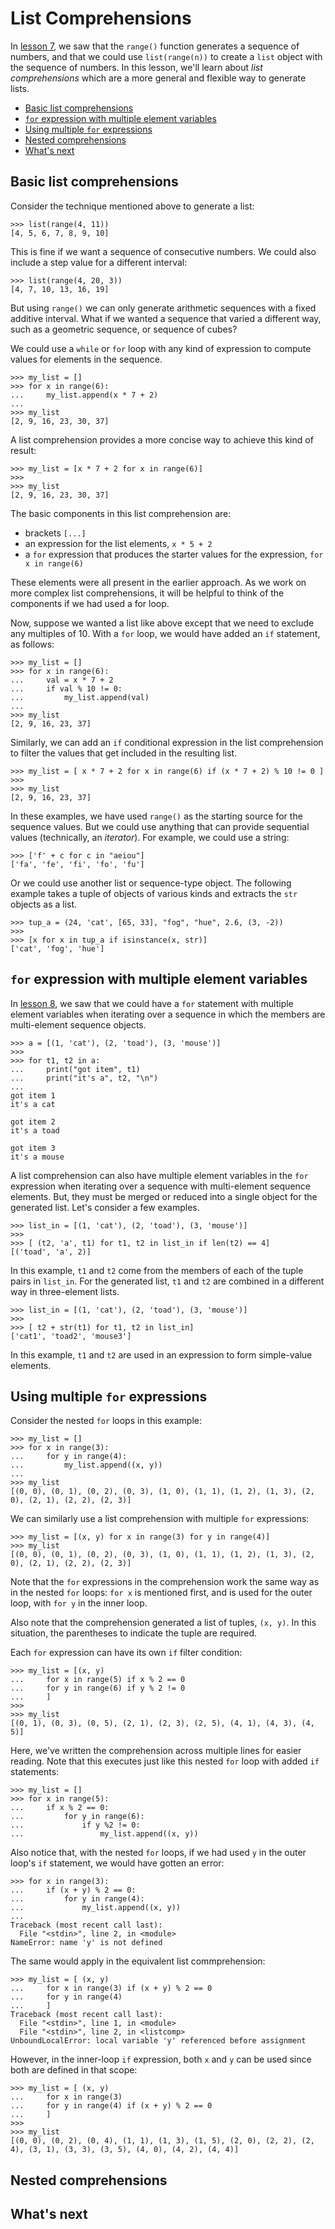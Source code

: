 # List Comprehensions

[sof]:/sof

In [lesson 7](7_List_Tuple_Range.md#ranges), we saw that the ```range()``` function generates a sequence of numbers, and that we could use ```list(range(n))``` to create a ```list``` object with the sequence of numbers. In this lesson, we'll learn about _list comprehensions_ which are a more general and flexible way to generate lists.

* [Basic list comprehensions](#basic-list-comprehensions)
* [```for``` expression with multiple element variables](#for-expression-with-multiple-element-variables)
* [Using multiple ```for``` expressions](#using-multiple-for-expressions)
* [Nested comprehensions](#nested-comprehensions)
* [What's next](#whats-next)

## Basic list comprehensions

Consider the technique mentioned above to generate a list:

```foo
>>> list(range(4, 11))
[4, 5, 6, 7, 8, 9, 10]
```

This is fine if we want a sequence of consecutive numbers. We could also include a step value for a different interval:

```foo
>>> list(range(4, 20, 3))
[4, 7, 10, 13, 16, 19]
```

But using ```range()``` we can only generate arithmetic sequences with a fixed additive interval. What if we wanted a sequence that varied a different way, such as a geometric sequence, or sequence of cubes?

We could use a ```while``` or ```for``` loop with any kind of expression to compute values for elements in the sequence.

```foo
>>> my_list = []
>>> for x in range(6):
...     my_list.append(x * 7 + 2)
...
>>> my_list
[2, 9, 16, 23, 30, 37]
```

A list comprehension provides a more concise way to achieve this kind of result:

```foo
>>> my_list = [x * 7 + 2 for x in range(6)]
>>>
>>> my_list
[2, 9, 16, 23, 30, 37]
```

The basic components in this list comprehension are:

* brackets ```[...]```
* an expression for the list elements, ```x * 5 + 2```
* a ```for``` expression that produces the starter values for the expression, ```for x in range(6)```

These elements were all present in the earlier approach. As we work on more complex list comprehensions, it will be helpful to think of the components if we had used a for loop.

Now, suppose we wanted a list like above except that we need to exclude any multiples of 10. With a ```for``` loop, we would have added an ```if``` statement, as follows:

```foo
>>> my_list = []
>>> for x in range(6):
...     val = x * 7 + 2
...     if val % 10 != 0:
...         my_list.append(val)
...
>>> my_list
[2, 9, 16, 23, 37]
```

Similarly, we can add an ```if``` conditional expression in the list comprehension to filter the values that get included in the resulting list.

```foo
>>> my_list = [ x * 7 + 2 for x in range(6) if (x * 7 + 2) % 10 != 0 ]
>>>
>>> my_list
[2, 9, 16, 23, 37]
```

In these examples, we have used ```range()``` as the starting source for the sequence values. But we could use anything that can provide sequential values (technically, an _iterator_). For example, we could use a string:

```foo
>>> ['f' + c for c in "aeiou"]
['fa', 'fe', 'fi', 'fo', 'fu']
```

Or we could use another list or sequence-type object. The following example takes a tuple of objects of various kinds and extracts the ```str``` objects as a list.

```foo
>>> tup_a = (24, 'cat', [65, 33], "fog", "hue", 2.6, (3, -2))
>>>
>>> [x for x in tup_a if isinstance(x, str)]
['cat', 'fog', 'hue']
```

## ```for``` expression with multiple element variables

In [lesson 8](8_For.md#using-multiple-element-variables), we saw that we could have a ```for``` statement with multiple element variables when iterating over a sequence in which the members are multi-element sequence objects.

```foo
>>> a = [(1, 'cat'), (2, 'toad'), (3, 'mouse')]
>>>
>>> for t1, t2 in a:
...     print("got item", t1)
...     print("it's a", t2, "\n")
...
got item 1
it's a cat

got item 2
it's a toad

got item 3
it's a mouse

```

A list comprehension can also have multiple element variables in the ```for``` expression when iterating over a sequence with multi-element sequence elements. But, they must be merged or reduced into a single object for the generated list. Let's consider a few examples.

```foo
>>> list_in = [(1, 'cat'), (2, 'toad'), (3, 'mouse')]
>>>
>>> [ (t2, 'a', t1) for t1, t2 in list_in if len(t2) == 4]
[('toad', 'a', 2)]
```

In this example, ```t1``` and ```t2``` come from the members of each of the tuple pairs in ```list_in```. For the generated list, ```t1``` and ```t2``` are combined in a different way in three-element lists.

```foo
>>> list_in = [(1, 'cat'), (2, 'toad'), (3, 'mouse')]
>>>
>>> [ t2 + str(t1) for t1, t2 in list_in]
['cat1', 'toad2', 'mouse3']
```

In this example, ```t1``` and ```t2``` are used in an expression to form simple-value elements.

## Using multiple ```for``` expressions

Consider the nested ```for``` loops in this example:

```foo
>>> my_list = []
>>> for x in range(3):
...     for y in range(4):
...         my_list.append((x, y))
...
>>> my_list
[(0, 0), (0, 1), (0, 2), (0, 3), (1, 0), (1, 1), (1, 2), (1, 3), (2, 0), (2, 1), (2, 2), (2, 3)]
```

We can similarly use a list comprehension with multiple ```for``` expressions:

```foo
>>> my_list = [(x, y) for x in range(3) for y in range(4)]
>>> my_list
[(0, 0), (0, 1), (0, 2), (0, 3), (1, 0), (1, 1), (1, 2), (1, 3), (2, 0), (2, 1), (2, 2), (2, 3)]
```

Note that the ```for``` expressions in the comprehension work the same way as in the nested ```for``` loops: ```for x``` is mentioned first, and is used for the outer loop, with ```for y``` in the inner loop.

Also note that the comprehension generated a list of tuples, ```(x, y)```. In this situation, the parentheses to indicate the tuple are required.

Each ```for``` expression can have its own ```if``` filter condition:

```foo
>>> my_list = [(x, y)
...     for x in range(5) if x % 2 == 0
...     for y in range(6) if y % 2 != 0
...     ]
>>>
>>> my_list
[(0, 1), (0, 3), (0, 5), (2, 1), (2, 3), (2, 5), (4, 1), (4, 3), (4, 5)]
```

Here, we've written the comprehension across multiple lines for easier reading. Note that this executes just like this nested ```for``` loop with added ```if``` statements:

```foo
>>> my_list = []
>>> for x in range(5):
...     if x % 2 == 0:
...         for y in range(6):
...             if y %2 != 0:
...                 my_list.append((x, y))
```

Also notice that, with the nested ```for``` loops, if we had used ```y``` in the outer loop's ```if``` statement, we would have gotten an error:

```foo
>>> for x in range(3):
...     if (x + y) % 2 == 0:
...         for y in range(4):
...             my_list.append((x, y))
...
Traceback (most recent call last):
  File "<stdin>", line 2, in <module>
NameError: name 'y' is not defined
```

The same would apply in the equivalent list commprehension:

```foo
>>> my_list = [ (x, y)
...     for x in range(3) if (x + y) % 2 == 0
...     for y in range(4)
...     ]
Traceback (most recent call last):
  File "<stdin>", line 1, in <module>
  File "<stdin>", line 2, in <listcomp>
UnboundLocalError: local variable 'y' referenced before assignment
```

However, in the inner-loop ```if``` expression, both ```x``` and ```y``` can be used since both are defined in that scope:

```foo
>>> my_list = [ (x, y)
...     for x in range(3)
...     for y in range(4) if (x + y) % 2 == 0
...     ]
>>> 
>>> my_list
[(0, 0), (0, 2), (0, 4), (1, 1), (1, 3), (1, 5), (2, 0), (2, 2), (2, 4), (3, 1), (3, 3), (3, 5), (4, 0), (4, 2), (4, 4)]
```

## Nested comprehensions

## What's next
